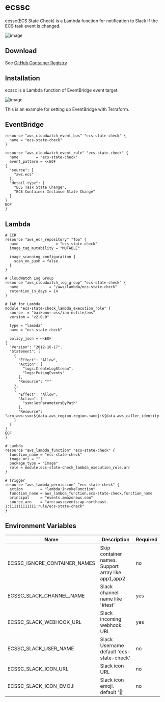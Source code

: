 ecssc
======
ecssc(ECS State Check) is a Lambda function for notification to Slack if the ECS task event is changed.

![image](https://f.easyuploader.app/eu-prd/upload/20201213005728_6f5264366f3754797957.png)

Download
---------
See [GitHub Container Registry](https://github.com/users/rluisr/packages/container/ecssc/versions)

Installation
-------------
ecssc is a Lambda function of EventBridge event target.

![image](https://f.easyuploader.app/eu-prd/upload/20201213011250_374537644f5a66646969.png)

This is an example for setting up EventBridge with Terraform.

EventBridge
-----------
```hcl
resource "aws_cloudwatch_event_bus" "ecs-state-check" {
  name = "ecs-state-check"
}

resource "aws_cloudwatch_event_rule" "ecs-state-check" {
  name        = "ecs-state-check"
  event_pattern = <<EOF
{
  "source": [
    "aws.ecs"
  ],
  "detail-type": [
    "ECS Task State Change",
    "ECS Container Instance State Change"
  ]
}
EOF
}
```

Lambda
------
```hcl
# ECR
resource "aws_ecr_repository" "foo" {
  name                 = "ecs-state-check"
  image_tag_mutability = "MUTABLE"

  image_scanning_configuration {
    scan_on_push = false
  }
}

# CloudWatch Log Group
resource "aws_cloudwatch_log_group" "ecs-state-check" {
  name              = "/aws/lambda/ecs-state-check"
  retention_in_days = 14
}

# IAM for Lambda
module "ecs-state-check_lambda_execution_role" {
  source  = "baikonur-oss/iam-nofile/aws"
  version = "v2.0.0"

  type = "lambda"
  name = "ecs-state-check"

  policy_json = <<EOF
{
  "Version": "2012-10-17",
  "Statement": [
    {
      "Effect": "Allow",
      "Action": [
        "logs:CreateLogStream",
        "logs:PutLogEvents"
      ],
      "Resource": "*"
    },
    {
      "Effect": "Allow",
      "Action": [
        "ssm:GetParametersByPath"
      ],
      "Resource": "arn:aws:ssm:${data.aws_region.region.name}:${data.aws_caller_identity.caller.account_id}:parameter${var.parameter_store_path}"
    }
  ]
}
EOF
}

# Lambda
resource "aws_lambda_function" "ecs-state-check" {
  function_name = "ecs-state-check"
  image_uri = ""
  package_type = "Image"
  role = module.ecs-state-check_lambda_execution_role.arn
}

# Trigger
resource "aws_lambda_permission" "ecs-state-check" {
  action        = "lambda:InvokeFunction"
  function_name = aws_lambda_function.ecs-state-check.function_name
  principal     = "events.amazonaws.com"
  source_arn    = "arn:aws:events:ap-northeast-1:111111111111:rule/ecs-state-check"
}
```

Environment Variables
----------------------
| Name                         | Description                                        | Required |
|------------------------------|----------------------------------------------------|----------|
| ECSSC_IGNORE_CONTAINER_NAMES | Skip container names. Support array like app1,app2 | no       |
| ECSSC_SLACK_CHANNEL_NAME     | Slack channel name like '#test'                    | yes      |
| ECSSC_SLACK_WEBHOOK_URL      | Slack incoming webhook URL                         | yes      |
| ECSSC_SLACK_USER_NAME        | Slack Username default 'ecs-state-check'           | no       |
| ECSSC_SLACK_ICON_URL         | Slack icon URL                                     | no       |
| ECSSC_SLACK_ICON_EMOJI       | Slack icon emoji. default ':japanese_goblin:'      | no       |
